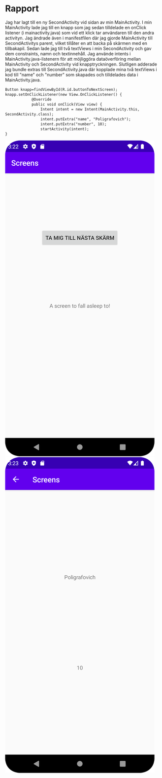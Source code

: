 
# Rapport
Jag har lagt till en ny SecondActivity vid sidan av min MainActivity. I min MainActivity lade jag till en knapp som jag sedan tilldelade en onClick listener (i mainactivity.java) som vid ett klick tar användaren till den andra activityn. Jag ändrade även i manifestfilen där jag gjorde MainActivity till SecondActivitys parent, vilket tillåter en att backa på skärmen med en tillbakapil. Sedan lade jag till två textViews i min SecondActivity och gav dem constraints, namn och textinnehåll. Jag använde intents i MainActivity.java-listenern för att möjliggöra dataöverföring mellan MainActivity och SecondActivity vid knapptryckningen. Slutligen adderade jag bundle extras till SecondActivity.java där kopplade mina två textViews i kod till "name" och "number" som skapades och tilldelades data i MainActivity.java.

```
Button knapp=findViewById(R.id.buttonToNextScreen);
knapp.setOnClickListener(new View.OnClickListener() {
            @Override
            public void onClick(View view) {
                Intent intent = new Intent(MainActivity.this, SecondActivity.class);
                intent.putExtra("name", "Poligrafovich");
                intent.putExtra("number", 10);
                startActivity(intent);
}
```

![](Screen1.png)
![](Screen2.png)

